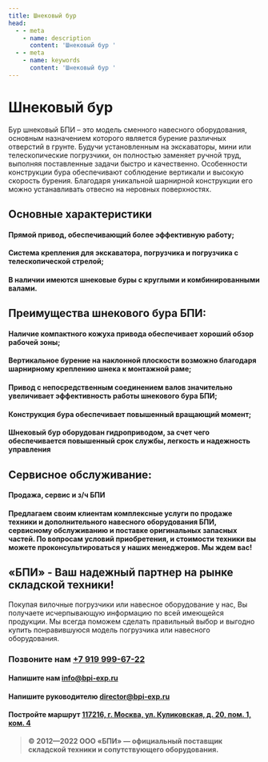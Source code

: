 ```yaml
---
title: Шнековый бур
head:
  - - meta
    - name: description
      content: 'Шнековый бур '
  - - meta
    - name: keywords 
      content: 'Шнековый бур '
---
```


# Шнековый бур

Бур шнековый БПИ – это модель сменного навесного оборудования, основным назначением которого является бурение различных отверстий в грунте. Будучи установленным на экскаваторы, мини или телескопические погрузчики, он полностью заменяет ручной труд, выполняя поставленные задачи быстро и качественно. Особенности конструкции бура обеспечивают соблюдение вертикали и высокую скорость бурения. Благодаря уникальной шарнирной конструкции его можно устанавливать отвесно на неровных поверхностях.

## Основные характеристики
#### Прямой привод, обеспечивающий более эффективную работу;
#### Система крепления для экскаватора, погрузчика и погрузчика с телескопической стрелой;
#### В наличии имеются шнековые буры с круглыми и комбинированными валами.

## Преимущества шнекового бура БПИ:
#### Наличие компактного кожуха привода обеспечивает хороший обзор рабочей зоны;
#### Вертикальное бурение на наклонной плоскости возможно благодаря шарнирному креплению шнека к монтажной раме;
#### Привод с непосредственным соединением валов значительно увеличивает эффективность работы шнекового бура БПИ;
#### Конструкция бура обеспечивает повышенный вращающий момент;
#### Шнековый бур оборудован гидроприводом, за счет чего обеспечивается повышенный срок службы, легкость и надежность управления

## Сервисное обслуживание:
#### Продажа, сервис и з/ч БПИ
#### Предлагаем своим клиентам комплексные услуги по продаже техники и дополнительного навесного оборудования БПИ, сервисному обслуживанию и поставке оригинальных запасных частей. По вопросам условий приобретения, и стоимости техники вы можете проконсультироваться у наших менеджеров. Мы ждем вас!



## «БПИ» - Ваш надежный партнер на рынке складской техники!

Покупая вилочные погрузчики или навесное оборудование у нас, Вы получаете исчерпывающую информацию по всей имеющейся продукции. Мы всегда поможем сделать правильный выбор и выгодно купить понравившуюся модель погрузчика или навесного оборудования.


### Позвоните нам <a href="tel:+79199996722">+7 919 999-67-22</a>

#### Напишите нам <a href="mailto:info@bpi-exp.ru">info@bpi-exp.ru</a>

#### Напишите руководителю <a href="mailto:director@bpi-exp.ru">director@bpi-exp.ru</a>

#### Постройте маршрут <a href="https://yandex.ru/maps/213/moscow/?from=api-maps&ll=37.560718%2C55.567506&mode=routes&origin=jsapi_2_1_79&rtext=~55.567988%2C37.560664&rtt=mt&ruri=~&z=19">117216, г. Москва, ул. Куликовская, д. 20, пом. 1, ком. 4</a>

> **© 2012—2022 ООО «БПИ» — официальный поставщик складской техники и сопутствующего оборудования.**
